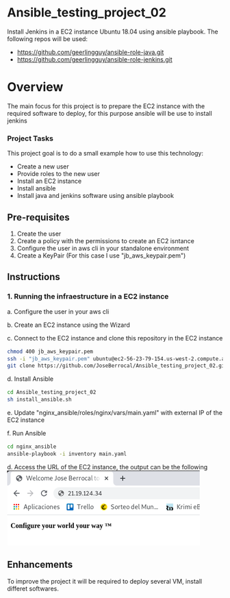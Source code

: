 # Ansible_testing_project_02
Install Jenkins in a EC2 instance Ubuntu 18.04 using ansible playbook. The following repos will be used:
- https://github.com/geerlingguy/ansible-role-java.git
- https://github.com/geerlingguy/ansible-role-jenkins.git



# Overview

The main focus for this project is to prepare the EC2 instance with the required software to deploy, for this purpose ansible will be use to install jenkins


### Project Tasks

This project goal is to do a small example how to use this technology:
* Create a new user
* Provide roles to the new user
* Install an EC2 instance
* Install ansible
* Install java and jenkins software using ansible playbook

## Pre-requisites

1. Create the user
2. Create a policy with the permissions to create an EC2 isntance
3. Configure the user in aws cli in your standalone environment
4. Create a KeyPair (For this case I use "jb_aws_keypair.pem")

## Instructions

### 1. Running the infraestructure in a EC2 instance

a. Configure the user in your aws cli

b. Create an EC2 instance using the Wizard

c. Connect to the EC2 instance and clone this repository in the EC2 instance
```bash
chmod 400 jb_aws_keypair.pem
ssh -i "jb_aws_keypair.pem" ubuntu@ec2-56-23-79-154.us-west-2.compute.amazonaws.com
git clone https://github.com/JoseBerrocal/Ansible_testing_project_02.git
```

d. Install Ansible
```bash
cd Ansible_testing_project_02
sh install_ansible.sh
```

e. Update "nginx_ansible/roles/nginx/vars/main.yaml" with external IP of the EC2 instance

f. Run Ansible
```bash
cd nginx_ansible
ansible-playbook -i inventory main.yaml
```

d. Access the URL of the EC2 instance, the output can be the following
![alt text](https://github.com/JoseBerrocal/Ansible_testing_project_01/blob/master/images/ansible_project_01_outoput.png)


## Enhancements

To improve the project it will be required to deploy several VM, install differet softwares.